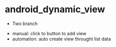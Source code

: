 # android_dynamic_view
- Two branch
 + manual: click to button to add view
 + automation: auto create view throught list data
